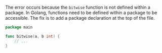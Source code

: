 The error occurs because the `bitwise` function is not defined within a package. In Golang, functions need to be defined within a package to be accessible. The fix is to add a package declaration at the top of the file.

```go
package main

func bitwise(a, b int) {
	// ...
}
```
